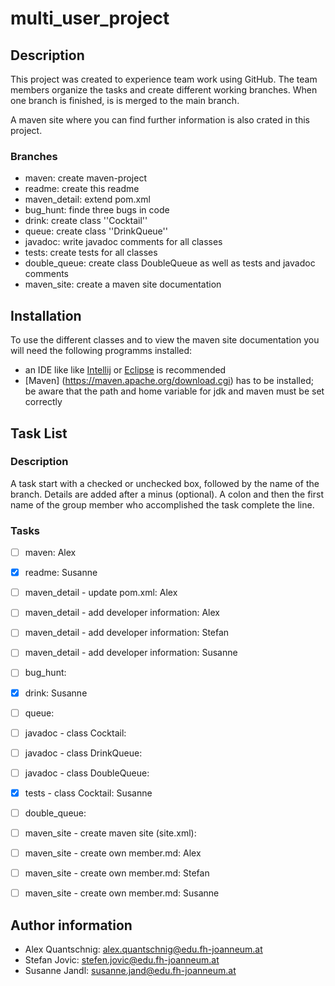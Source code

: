 # multi_user_project #

## Description ##

This project was created to experience team work using GitHub.
The team members organize the tasks and create different working branches.
When one branch is finished, is is merged to the main branch.

A maven site where you can find further information is also crated in this project.

### Branches ###

* maven: create maven-project
* readme: create this readme
* maven_detail: extend pom.xml
* bug_hunt: finde three bugs in code
* drink: create class ''Cocktail''
* queue: create class ''DrinkQueue''
* javadoc: write javadoc comments for all classes
* tests: create tests for all classes
* double_queue: create class DoubleQueue as well as tests and javadoc comments
* maven_site: create a maven site documentation

## Installation ##

To use the different classes and to view the maven site documentation you will need the following programms installed:

* an IDE like like [Intellij](<https://www.jetbrains.com/idea>) or [Eclipse](<https://www.eclipse.org/downloads/>) is recommended
* [Maven] (<https://maven.apache.org/download.cgi>) has to be installed; be aware that the path and home variable for jdk and maven must be set correctly

## Task List ##

### Description ###

A task start with a checked or unchecked box, followed by the name of the branch.
Details are added after a minus (optional).
A colon and then the first name of the group member who accomplished the task complete the line.

### Tasks ###

- [ ] maven: Alex


- [x] readme: Susanne


- [ ] maven_detail - update pom.xml: Alex
- [ ] maven_detail - add developer information: Alex
- [ ] maven_detail - add developer information: Stefan
- [ ] maven_detail - add developer information: Susanne


- [ ] bug_hunt:


- [x] drink: Susanne


- [ ] queue:


- [ ] javadoc - class Cocktail:
- [ ] javadoc - class DrinkQueue:
- [ ] javadoc - class DoubleQueue:


- [x] tests - class Cocktail: Susanne


- [ ] double_queue:


- [ ] maven_site - create maven site (site.xml):
- [ ] maven_site - create own member.md: Alex
- [ ] maven_site - create own member.md: Stefan
- [ ] maven_site - create own member.md: Susanne

## Author information ##

* Alex Quantschnig: alex.quantschnig@edu.fh-joanneum.at
* Stefan Jovic: stefen.jovic@edu.fh-joanneum.at
* Susanne Jandl: susanne.jand@edu.fh-joanneum.at
